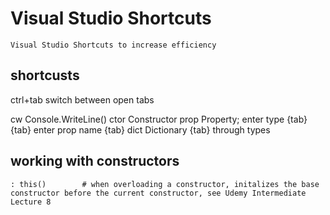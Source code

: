 
# Visual Studio Shortcuts

    Visual Studio Shortcuts to increase efficiency
    
## shortcusts

ctrl+tab            switch between open tabs

cw                  Console.WriteLine()
ctor                Constructor
prop                Property; enter type {tab}{tab} enter prop name {tab}
dict                Dictionary {tab} through types


## working with constructors

    : this()        # when overloading a constructor, initalizes the base constructor before the current constructor, see Udemy Intermediate Lecture 8